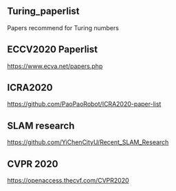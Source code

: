 ## Turing_paperlist
Papers recommend for Turing numbers 
## ECCV2020 Paperlist
https://www.ecva.net/papers.php
## ICRA2020 
https://github.com/PaoPaoRobot/ICRA2020-paper-list
## SLAM research
https://github.com/YiChenCityU/Recent_SLAM_Research
## CVPR 2020
https://openaccess.thecvf.com/CVPR2020


